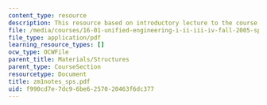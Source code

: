 ```yaml
---
content_type: resource
description: This resource based on introductory lecture to the course.
file: /media/courses/16-01-unified-engineering-i-ii-iii-iv-fall-2005-spring-2006/f990cd7e7dc96be6257020463f6dc377_zm1notes_sps.pdf
file_type: application/pdf
learning_resource_types: []
ocw_type: OCWFile
parent_title: Materials/Structures
parent_type: CourseSection
resourcetype: Document
title: zm1notes_sps.pdf
uid: f990cd7e-7dc9-6be6-2570-20463f6dc377
---
```

